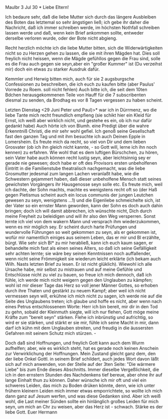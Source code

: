  Maulbr 3 Jul 30 <Samstg>*
Liebe Eltern!

Ich bedaure sehr, daß die liebe Mutter sich durch das längere Ausbleiben des Boten das letztemal so sehr ängstigen ließ; ich gebe ihr daher die Nachricht, daß ich immer schreiben werde, im höchsten Nothfall schreiben lassen werde und daß, wenn kein Brief ankommen sollte, entweder derselbe verloren wurde, oder der Bote nicht abgieng.

Recht herzlich möchte ich die liebe Mutter bitten, sich die Widerwärtigkeiten nicht so zu Herzen gehen zu lassen, die sie mit ihren Mägden hat. Dies soll freylich nicht heissen, wenn die Mägde gefühllos gegen die Frau sind, solle es die Frau auch gegen sie seyn,aber ein "großer Kummer" ist (Du verzeihst mir) doch ein etwas zu starker Ausdruk dafür.

Kemmler und Herwig bitten mich, auch für sie 2 augsburgsche Confessionen zu beschreiben, die ich euch zu kaufen bitte (aber Paulus' Vorrede zu Roem. soll nicht fehlen) Auch bitte ich, die seit dem 10ten Bdchen herausgekommenen Teile von Hauff für die 7 subscribenten diesmal zu senden, da Brodhag es vor 8 Tagen vergessen zu haben scheint.

Letzten Dienstag <29 Juni Peter und Paul)>* war ich in Dürrmenz, wo die liebe Tante mich recht freundlich empfieng (sie schikt hier ein Kleid für Ernst, ich weiß aber wirklich nicht, und gestehe es ein, ob ich nur dafür gedankt habe) Auch hörte ich von Blumh. eine Predigt über die wahre Erkenntniß Christi, die mir sehr wohl gefiel. Ich genoß seine Gesellschaft fast den ganzen Tag und mit ihm besuchte ich auch Deinen Epple in Lomersheim. Es freute mich da recht, so viel von Dir und dem lieben Grosvater (ob ich ihn gleich nicht kannte, - so Gott will, lerne ich ihn noch kennen) zu erfahren. Wie wohl that es dem luftigen Bürschchen, zu hören, sein Vater habe auch können recht lustig seyn, aber leichtsinnig sey er gerade nie gewesen; doch habe er oft des Provisors ersten unbeholfenen Eintritt in die Familienstube theatralisch nachgemacht, was die liebe Grosmutter jedesmal zum langen Lachen veranlaßt habe, wie die Schwestern gejammert haben, daß dieser unbeholfene Mensch statt seines gewichsten Vorgängers ihr Hausgenosse seyn solle etc. Es freute mich, weil ich dachte, der Sohn machts, machte es wenigstens recht oft so (der Haß gegen Pietismus scheint auch ein locus communis der jungen Leutchen gewesen zu seyn, wenigstens ...1) und die Eigenliebe schmeichelte sich, ist der Vater so ein ernster Mann geworden, kann der Sohn es doch auch dahin bringen; doch ich will damit abbrechen, ich wünschte nicht, Dich durch meine Freyheit zu beleidigen und will ihr also den Weg versperren. Sonst lernte ich viel von dem wakern Mann und versprach ihm wiederzukommen, wenn es mir möglich sey. Er scheint durch harte Prüfungen und wundervolle Führungen so weit gekommen zu seyn, als er gekommen ist, wofür mir namentlich einiges aus seinem Leben, das er mir und Bl erzählte, bürgt. Wie sehr sich Bl<umhard>* zu mir herabließ, kann ich euch kaum sagen, er behandelte mich fast als einen seines Alters, so daß ich seine Gefälligkeit sehr achten lernte; sie wäre bey seinen Kenntnissen noch auffallender, wenn nicht seine Frömmigkeit sie wiederum leicht erklärte (ich bekam auch Wilh. Nasts letzten Brief zu lesen. Er ist nicht glüklich). 
Wiewohl ich alle Ursache habe, mir selbst zu mistrauen und auf meine Gefühle und Entschlüsse nicht zu viel zu bauen, so freue ich mich dennoch, daß ich fühle, ich werde mich nicht weigern gegen den Unglauben zu kämpfen; wohl ist mir dieser Tage das Herz so voll jener Männer Gottes, so erhoben durch ihre Thaten und gestärkt zu neuem Kampf; aber weil ich nicht vermessen seyn will, erkühne ich mich nicht zu sagen, ich werde nie auf die Seite des Unglaubens treten; ich glaube und hoffe es nicht, aber wenn nach eines Petrus entschlossenem Worte: Herr ich bin bereit, mir dir in den Tod zu gehn, sobald der Kleinmuth siegte, will ich nur flehen, Gott möge meine Kräfte zum "bereit seyn" stärken. Flehe ich inbrünstig und aufrichtig, so wird er sie stärken, und stärkt er sie mir, fühle ich seine Macht in mir, dann darf ich kühn mit dem Unglauben streiten, und freudig in die äussersten Gefahren mit seinem Schutz mich stürzen. -

Doch daß sind Hoffnungen, und freylich Gott kann auch dem Wurm aufhelfen; aber, wie es wirklich steht, hat es gerade noch keinen Anschein zur Verwirklichung der Hoffnungen. Mein Zustand gleicht ganz dem, den der liebe Onkel Gottl. in seinem Brief schildert, auch jedes Wort davon läßt sich auf mich anwenden, von der Stelle auf der 3ten Seite: "Die wärmere Liebe" bis zum Ende dieses Abschnitts. Immer dieselbe Vergeßlichkeit, die ich in den ernstern Stunden des Nachdenkens tief bereue, aber ohne ihr auf lange Einhalt thun zu können. Daher wünsche ich mir oft und viel ein schweres Leiden, das mich zu Boden drüken könnte, denn, wie ich unter frühern kleinern Leiden mich immer etwas emporrichtete, so wollte ich mich dann ganz auf Jesum werfen, und was diese Gedanken sind. Aber ich weiß wohl, die Last meiner Sünden sollte ein hinlänglich großes Leiden für mich seyn, um mich an Chr zu weisen, aber das Herz ist - schwach. Stärke es der liebe Gott. 
 Euer Hermann

